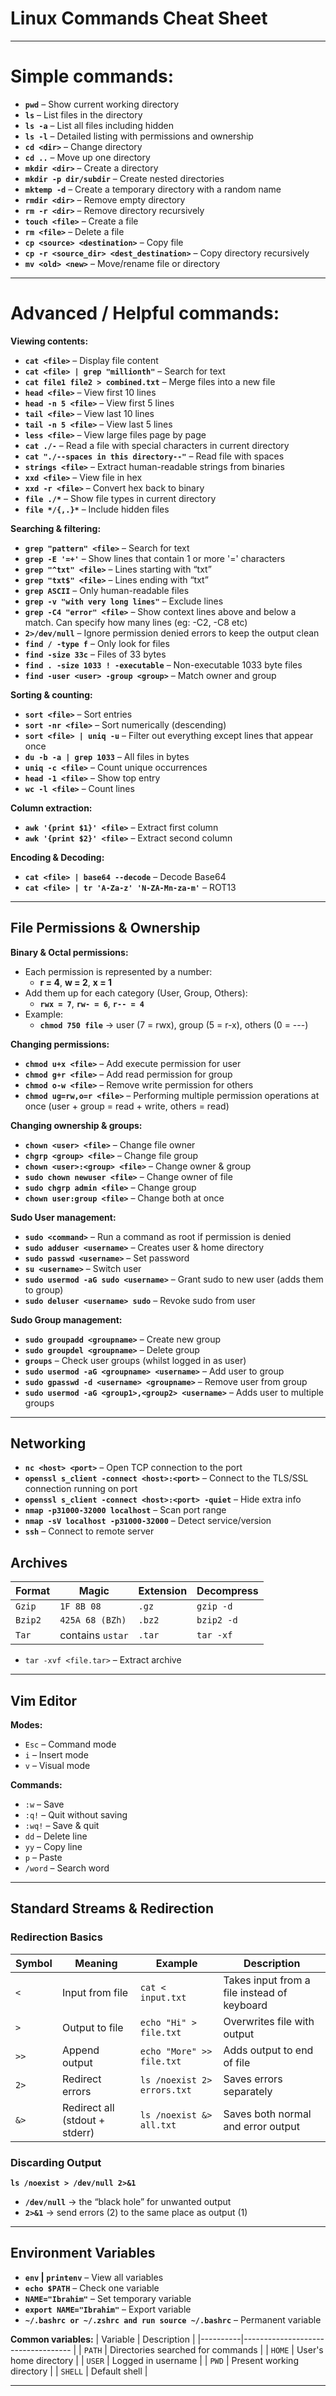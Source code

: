 # Linux Commands Cheat Sheet

---

# Simple commands:
- **`pwd`** – Show current working directory  
- **`ls`** – List files in the directory  
- **`ls -a`** – List all files including hidden  
- **`ls -l`** – Detailed listing with permissions and ownership
- **`cd <dir>`** – Change directory  
- **`cd ..`** – Move up one directory  
- **`mkdir <dir>`** – Create a directory  
- **`mkdir -p dir/subdir`** – Create nested directories 
- **`mktemp -d`** – Create a temporary directory with a random name  
- **`rmdir <dir>`** – Remove empty directory  
- **`rm -r <dir>`** – Remove directory recursively  
- **`touch <file>`** – Create a file  
- **`rm <file>`** – Delete a file  
- **`cp <source> <destination>`** – Copy file  
- **`cp -r <source_dir> <dest_destination>`** – Copy directory recursively  
- **`mv <old> <new>`** – Move/rename file or directory  

---

# Advanced / Helpful commands:

**Viewing contents:**
- **`cat <file>`** – Display file content  
- **`cat <file> | grep "millionth"`** – Search for text
- **`cat file1 file2 > combined.txt`** – Merge files into a new file  
- **`head <file>`** – View first 10 lines  
- **`head -n 5 <file>`** – View first 5 lines  
- **`tail <file>`** – View last 10 lines  
- **`tail -n 5 <file>`** – View last 5 lines  
- **`less <file>`** – View large files page by page  
- **`cat ./-`** – Read a file with special characters in current directory
- **`cat "./--spaces in this directory--"`** – Read file with spaces
- **`strings <file>`** – Extract human-readable strings from binaries
- **`xxd <file>`** – View file in hex
- **`xxd -r <file>`** – Convert hex back to binary
- **`file ./*`** – Show file types in current directory
- **`file */{,.}*`** – Include hidden files

**Searching & filtering:**
- **`grep "pattern" <file>`** – Search for text  
- **`grep -E '=+'`** – Show lines that contain 1 or more '=' characters
- **`grep "^txt" <file>`** – Lines starting with “txt”  
- **`grep "txt$" <file>`** – Lines ending with “txt”  
- **`grep ASCII`** – Only human-readable files
- **`grep -v "with very long lines"`** – Exclude lines
- **`grep -C4 "error" <file>`** – Show context lines above and below a match. Can specify how many lines (eg: -C2, -C8 etc)
- **`2>/dev/null`** – Ignore permission denied errors to keep the output clean
- **`find / -type f`** – Only look for files
- **`find -size 33c`** – Files of 33 bytes
- **`find . -size 1033 ! -executable`** – Non-executable 1033 byte files
- **`find -user <user> -group <group>`** – Match owner and group

**Sorting & counting:**
- **`sort <file>`** – Sort entries  
- **`sort -nr <file>`** – Sort numerically (descending)
- **`sort <file> | uniq -u`** – Filter out everything except lines that appear once
- **`du -b -a | grep 1033`** – All files in bytes
- **`uniq -c <file>`** – Count unique occurrences  
- **`head -1 <file>`** – Show top entry
- **`wc -l <file>`** – Count lines 

**Column extraction:**
- **`awk '{print $1}' <file>`** – Extract first column  
- **`awk '{print $2}' <file>`** – Extract second column  

**Encoding & Decoding:**
- **`cat <file> | base64 --decode`** – Decode Base64
- **`cat <file> | tr 'A-Za-z' 'N-ZA-Mn-za-m'`** – ROT13

---

## File Permissions & Ownership

**Binary & Octal permissions:**  
- Each permission is represented by a number:  
  - **r = 4**, **w = 2**, **x = 1**  
- Add them up for each category (User, Group, Others):  
  - **`rwx = 7`**, **`rw- = 6`**, **`r-- = 4`**  
- Example:  
  - **`chmod 750 file`** → user (7 = rwx), group (5 = r-x), others (0 = ---)

**Changing permissions:**
- **`chmod u+x <file>`** – Add execute permission for user  
- **`chmod g+r <file>`** – Add read permission for group  
- **`chmod o-w <file>`** – Remove write permission for others  
- **`chmod ug=rw,o=r <file>`** – Performing multiple permission operations at once (user + group = read + write, others = read)

**Changing ownership & groups:**
- **`chown <user> <file>`** – Change file owner  
- **`chgrp <group> <file>`** – Change file group  
- **`chown <user>:<group> <file>`** – Change owner & group  
- **`sudo chown newuser <file>`** – Change owner of file
- **`sudo chgrp admin <file>`** – Change group
- **`chown user:group <file>`** – Change both at once

**Sudo User management:**
- **`sudo <command>`** – Run a command as root if permission is denied
- **`sudo adduser <username>`** – Creates user & home directory
- **`sudo passwd <username>`** – Set password
- **`su <username>`** – Switch user
- **`sudo usermod -aG sudo <username>`** – Grant sudo to new user (adds them to group)
- **`sudo deluser <username> sudo`** – Revoke sudo from user

**Sudo Group management:**
- **`sudo groupadd <groupname>`** – Create new group
- **`sudo groupdel <groupname>`** – Delete group
- **`groups`** – Check user groups (whilst logged in as user)
- **`sudo usermod -aG <groupname> <username>`** – Add user to group
- **`sudo gpasswd -d <username> <groupname>`** – Remove user from group
- **`sudo usermod -aG <group1>,<group2> <username>`** – Adds user to multiple groups

---

## Networking

- **`nc <host> <port>`** – Open TCP connection to the port
- **`openssl s_client -connect <host>:<port>`** – Connect to the TLS/SSL connection running on port
- **`openssl s_client -connect <host>:<port> -quiet`** – Hide extra info
- **`nmap -p31000-32000 localhost`** – Scan port range
- **`nmap -sV localhost -p31000-32000`** – Detect service/version
- **`ssh`** – Connect to remote server


## Archives

| Format  | Magic            | Extension | Decompress |
|-------- |----------------- |-----------|------------|
| `Gzip`  | `1F 8B 08`       | `.gz`     | `gzip -d`  |
| `Bzip2` | `425A 68 (BZh)`  | `.bz2`    | `bzip2 -d` |
| `Tar`   | contains `ustar` | `.tar`    | `tar -xf`  |

- `tar -xvf <file.tar>` – Extract archive

---

## Vim Editor

**Modes:**  
- `Esc` – Command mode  
- `i` – Insert mode  
- `v` – Visual mode  

**Commands:**  
- `:w` – Save  
- `:q!` – Quit without saving
- `:wq!` – Save & quit  
- `dd` – Delete line  
- `yy` – Copy line  
- `p` – Paste  
- `/word` – Search word  

---

## Standard Streams & Redirection

### Redirection Basics

| Symbol | Meaning                        | Example                     | Description                                 |
|--------|--------------------------------|-----------------------------|---------------------------------------------|
| `<`    | Input from file                | `cat < input.txt`           | Takes input from a file instead of keyboard |
| `>`    | Output to file                 | `echo "Hi" > file.txt`      | Overwrites file with output                 |
| `>>`   | Append output                  | `echo "More" >> file.txt`   | Adds output to end of file                  |
| `2>`   | Redirect errors                | `ls /noexist 2> errors.txt` | Saves errors separately                     |
| `&>`   | Redirect all (stdout + stderr) | `ls /noexist &> all.txt`    | Saves both normal and error output          |


### Discarding Output

**`ls /noexist > /dev/null 2>&1`**
- **`/dev/null`** → the “black hole” for unwanted output
- **`2>&1`** → send errors (2) to the same place as output (1)

---

## Environment Variables

- **`env` | `printenv`** – View all variables
- **`echo $PATH`** – Check one variable
- **`NAME="Ibrahim"`** – Set temporary variable
- **`export NAME="Ibrahim"`** – Export variable
- **`~/.bashrc or ~/.zshrc and run source ~/.bashrc`** – Permanent variable

**Common variables:**
| Variable | Description                        |
|----------|----------------------------------- |
| `PATH`   | Directories searched for commands |
| `HOME`   | User's home directory              |
| `USER`   | Logged in username                 |
| `PWD`    | Present working directory          |
| `SHELL`  | Default shell                      |

---
